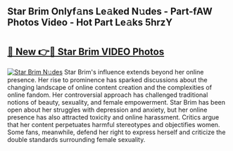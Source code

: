 ## Star Brim Onlyf𝚊ns Le𝚊ked N𝚞des - Part-fAW Photos Video - Hot Part Le𝚊ks 5hrzY

# <h2><a href="http://ac36693.deff.icu/?id=Star+Brim">🔗 New 👉🔴 Star Brim VIDEO Photos</a></h2>

[![Star Brim N𝚞des](https://i.imgur.com/rIISA9y.gif)](http://ac36693.deff.icu/?id=Star+Brim)
Star Brim's influence extends beyond her online presence. Her rise to prominence has sparked discussions about the changing landscape of online content creation and the complexities of online fandom. Her controversial approach has challenged traditional notions of beauty, sexuality, and female empowerment. Star Brim has been open about her struggles with depression and anxiety, but her online presence has also attracted toxicity and online harassment. Critics argue that her content perpetuates harmful stereotypes and objectifies women. Some fans, meanwhile, defend her right to express herself and criticize the double standards surrounding female sexuality.
